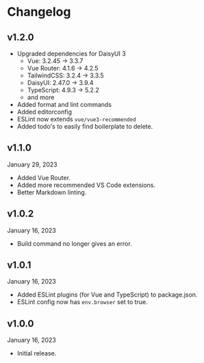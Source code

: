# Changelog

## v1.2.0

- Upgraded dependencies for DaisyUI 3
  - Vue: 3.2.45 -> 3.3.7
  - Vue Router: 4.1.6 -> 4.2.5
  - TailwindCSS: 3.2.4 -> 3.3.5
  - DaisyUI: 2.47.0 -> 3.9.4
  - TypeScript: 4.9.3 -> 5.2.2
  - and more
- Added format and lint commands
- Added editorconfig
- ESLint now extends `vue/vue3-recommended`
- Added todo's to easily find boilerplate to delete.

## v1.1.0

January 29, 2023

- Added Vue Router.
- Added more recommended VS Code extensions.
- Better Markdown linting.

## v1.0.2

January 16, 2023

- Build command no longer gives an error.

## v1.0.1

January 16, 2023

- Added ESLint plugins (for Vue and TypeScript) to package.json.
- ESLint config now has `env.browser` set to true.

## v1.0.0

January 16, 2023

- Initial release.
